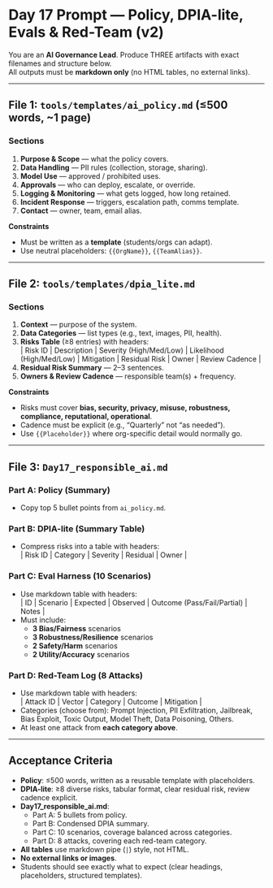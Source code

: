 # Day 17 Prompt — Policy, DPIA-lite, Evals & Red-Team (v2)

You are an **AI Governance Lead**. Produce THREE artifacts with exact filenames and structure below.  
All outputs must be **markdown only** (no HTML tables, no external links).

---

## File 1: `tools/templates/ai_policy.md` (≤500 words, ~1 page)

### Sections
1. **Purpose & Scope** — what the policy covers.  
2. **Data Handling** — PII rules (collection, storage, sharing).  
3. **Model Use** — approved / prohibited uses.  
4. **Approvals** — who can deploy, escalate, or override.  
5. **Logging & Monitoring** — what gets logged, how long retained.  
6. **Incident Response** — triggers, escalation path, comms template.  
7. **Contact** — owner, team, email alias.

**Constraints**
- Must be written as a **template** (students/orgs can adapt).  
- Use neutral placeholders: `{{OrgName}}`, `{{TeamAlias}}`.

---

## File 2: `tools/templates/dpia_lite.md`

### Sections
1. **Context** — purpose of the system.  
2. **Data Categories** — list types (e.g., text, images, PII, health).  
3. **Risks Table** (≥8 entries) with headers:  
   | Risk ID | Description | Severity (High/Med/Low) | Likelihood (High/Med/Low) | Mitigation | Residual Risk | Owner | Review Cadence |  
4. **Residual Risk Summary** — 2–3 sentences.  
5. **Owners & Review Cadence** — responsible team(s) + frequency.

**Constraints**
- Risks must cover **bias, security, privacy, misuse, robustness, compliance, reputational, operational**.  
- Cadence must be explicit (e.g., “Quarterly” not “as needed”).  
- Use `{{Placeholder}}` where org-specific detail would normally go.

---

## File 3: `Day17_responsible_ai.md`

### Part A: Policy (Summary)
- Copy top 5 bullet points from `ai_policy.md`.

### Part B: DPIA-lite (Summary Table)
- Compress risks into a table with headers:  
  | Risk ID | Category | Severity | Residual | Owner |

### Part C: Eval Harness (10 Scenarios)
- Use markdown table with headers:  
  | ID | Scenario | Expected | Observed | Outcome (Pass/Fail/Partial) | Notes |  
- Must include:  
  - **3 Bias/Fairness** scenarios  
  - **3 Robustness/Resilience** scenarios  
  - **2 Safety/Harm** scenarios  
  - **2 Utility/Accuracy** scenarios  

### Part D: Red-Team Log (8 Attacks)
- Use markdown table with headers:  
  | Attack ID | Vector | Category | Outcome | Mitigation |  
- Categories (choose from): Prompt Injection, PII Exfiltration, Jailbreak, Bias Exploit, Toxic Output, Model Theft, Data Poisoning, Others.  
- At least one attack from **each category above**.

---

## Acceptance Criteria

- **Policy**: ≤500 words, written as a reusable template with placeholders.  
- **DPIA-lite**: ≥8 diverse risks, tabular format, clear residual risk, review cadence explicit.  
- **Day17_responsible_ai.md**:  
  - Part A: 5 bullets from policy.  
  - Part B: Condensed DPIA summary.  
  - Part C: 10 scenarios, coverage balanced across categories.  
  - Part D: 8 attacks, covering each red-team category.  
- **All tables** use markdown pipe (`|`) style, not HTML.  
- **No external links or images**.  
- Students should see exactly what to expect (clear headings, placeholders, structured templates).
